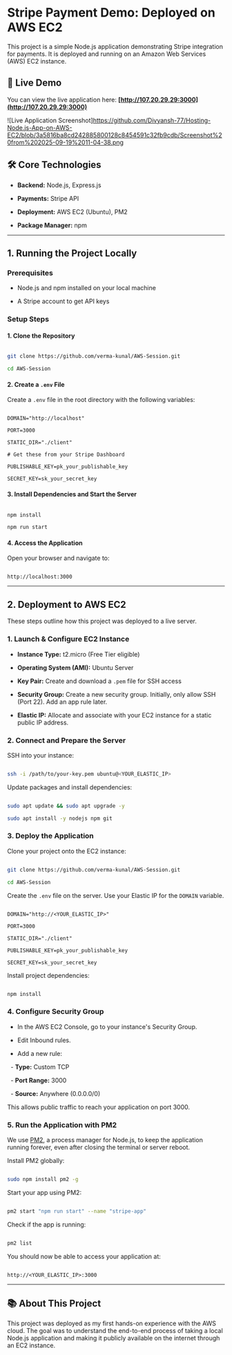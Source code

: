 # Stripe Payment Demo: Deployed on AWS EC2



This project is a simple Node.js application demonstrating Stripe integration for payments. It is deployed and running on an Amazon Web Services (AWS) EC2 instance.



## 🚀 Live Demo



You can view the live application here: **[http://107.20.29.29:3000](http://107.20.29.29:3000)**



![Live Application Screenshot]https://github.com/Divyansh-77/Hosting-Node.js-App-on-AWS-EC2/blob/3a5816ba8cd242885800128c8454591c32fb9cdb/Screenshot%20from%202025-09-19%2011-04-38.png



## 🛠️ Core Technologies



- **Backend:** Node.js, Express.js

- **Payments:** Stripe API

- **Deployment:** AWS EC2 (Ubuntu), PM2

- **Package Manager:** npm



---



## 1. Running the Project Locally



### Prerequisites



- Node.js and npm installed on your local machine

- A Stripe account to get API keys



### Setup Steps



#### 1. Clone the Repository



```bash

git clone https://github.com/verma-kunal/AWS-Session.git

cd AWS-Session

```



#### 2. Create a `.env` File



Create a `.env` file in the root directory with the following variables:



```env

DOMAIN="http://localhost"

PORT=3000

STATIC_DIR="./client"

# Get these from your Stripe Dashboard

PUBLISHABLE_KEY=pk_your_publishable_key

SECRET_KEY=sk_your_secret_key

```



#### 3. Install Dependencies and Start the Server



```bash

npm install

npm run start

```



#### 4. Access the Application



Open your browser and navigate to:



```

http://localhost:3000

```



---



## 2. Deployment to AWS EC2



These steps outline how this project was deployed to a live server.



### 1. Launch & Configure EC2 Instance



- **Instance Type:** t2.micro (Free Tier eligible)

- **Operating System (AMI):** Ubuntu Server

- **Key Pair:** Create and download a `.pem` file for SSH access

- **Security Group:** Create a new security group. Initially, only allow SSH (Port 22). Add an app rule later.

- **Elastic IP:** Allocate and associate with your EC2 instance for a static public IP address.



### 2. Connect and Prepare the Server



SSH into your instance:



```bash

ssh -i /path/to/your-key.pem ubuntu@<YOUR_ELASTIC_IP>

```



Update packages and install dependencies:



```bash

sudo apt update && sudo apt upgrade -y

sudo apt install -y nodejs npm git

```



### 3. Deploy the Application



Clone your project onto the EC2 instance:



```bash

git clone https://github.com/verma-kunal/AWS-Session.git

cd AWS-Session

```



Create the `.env` file on the server. Use your Elastic IP for the `DOMAIN` variable.



```env

DOMAIN="http://<YOUR_ELASTIC_IP>"

PORT=3000

STATIC_DIR="./client"

PUBLISHABLE_KEY=pk_your_publishable_key

SECRET_KEY=sk_your_secret_key

```



Install project dependencies:



```bash

npm install

```



### 4. Configure Security Group



- In the AWS EC2 Console, go to your instance's Security Group.

- Edit Inbound rules.

- Add a new rule:

  - **Type:** Custom TCP

  - **Port Range:** 3000

  - **Source:** Anywhere (0.0.0.0/0)



This allows public traffic to reach your application on port 3000.



### 5. Run the Application with PM2



We use [PM2](https://pm2.keymetrics.io/), a process manager for Node.js, to keep the application running forever, even after closing the terminal or server reboot.



Install PM2 globally:



```bash

sudo npm install pm2 -g

```



Start your app using PM2:



```bash

pm2 start "npm run start" --name "stripe-app"

```



Check if the app is running:



```bash

pm2 list

```



You should now be able to access your application at:



```

http://<YOUR_ELASTIC_IP>:3000

```



---



## 📚 About This Project



This project was deployed as my first hands-on experience with the AWS cloud. The goal was to understand the end-to-end process of taking a local Node.js application and making it publicly available on the internet through an EC2 instance.
